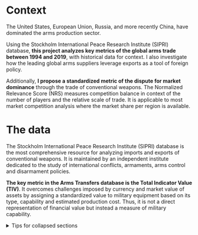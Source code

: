 
# Context

The United States, European Union, Russia, and more recently China, have dominated the arms production sector. 

Using the Stockholm International Peace Research Institute (SIPRI) database, **this project analyzes key metrics of the global arms trade between 1994 and 2019**, with historical data for context. I also investigate how the leading global arms suppliers leverage exports as a tool of foreign policy.

Additionally, **I propose a standardized metric of the dispute for market dominance** through the trade of conventional weapons. The Normalized Relevance Score (NRS) measures competition balance in context of the number of players and the relative scale of trade. It is applicable to most market competition analysis where the market share per region is available.

# The data

The Stockholm International Peace Research Institute (SIPRI) database is the most comprehensive resource for analyzing  imports and exports of conventional weapons. It is maintained by an independent institute dedicated to the study of international conflicts, armaments, arms control and disarmament policies.

**The key metric in the Arms Transfers database is the Total Indicator Value (TIV)**. It overcomes challenges imposed by currency and market value of assets by assigning a standardized value to military equipment based on its type, capability and estimated production cost. Thus, it is not a direct representation of financial value but instead a measure of military capability.

<details>

<summary>Tips for collapsed sections</summary>

### You can add a header

```r
f <- read.csv("trade.csv", skip = 11)
trade <- as_tibble(f)

f2 <- read.csv("country_region.csv")
region_map <- as_tibble(f2)

trade <- janitor::clean_names(trade)

trade <- select(trade, order_date, supplier, recipient, numbers_delivered,
                armament_category, description, status, sipri_estimate,
                tiv_deal_unit, tiv_delivery_values)

# Shorten column names
trade <- trade |>
  rename(
    order_year = order_date,
    arm_cat = armament_category,
    tiv_unit = tiv_deal_unit,
    tiv_delivery = tiv_delivery_values,
    items = numbers_delivered
  )

# Factors
trade$supplier <- factor(trade$supplier, ordered = FALSE)
trade$recipient <- factor(trade$recipient, ordered = FALSE)
trade$arm_cat <- factor(trade$arm_cat, ordered = FALSE)

```

</details>
